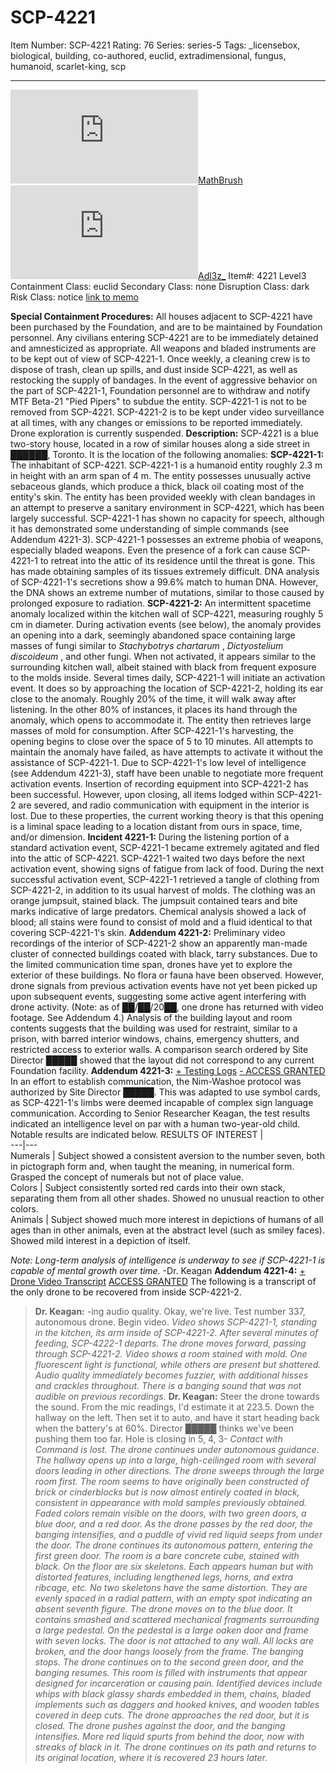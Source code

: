 # SCP-4221
Item Number: SCP-4221
Rating: 76
Series: series-5
Tags: _licensebox, biological, building, co-authored, euclid, extradimensional, fungus, humanoid, scarlet-king, scp

---

  
[![MathBrush](https://www.wikidot.com/avatar.php?userid=2026461&amp;size=small&amp;timestamp=1750278463)](http://www.wikidot.com/user:info/mathbrush)[MathBrush](http://www.wikidot.com/user:info/mathbrush)  
[![Adl3z_](https://www.wikidot.com/avatar.php?userid=4465081&amp;size=small&amp;timestamp=1750278463)](http://www.wikidot.com/user:info/adl3z)[Adl3z_](http://www.wikidot.com/user:info/adl3z)
Item#: 4221
Level3
Containment Class:
euclid
Secondary Class:
none
Disruption Class:
dark
Risk Class:
notice
[link to memo](/classification-committee-memo)  

**Special Containment Procedures:** All houses adjacent to SCP-4221 have been purchased by the Foundation, and are to be maintained by Foundation personnel. Any civilians entering SCP-4221 are to be immediately detained and amnesticized as appropriate. All weapons and bladed instruments are to be kept out of view of SCP-4221-1.
Once weekly, a cleaning crew is to dispose of trash, clean up spills, and dust inside SCP-4221, as well as restocking the supply of bandages.
In the event of aggressive behavior on the part of SCP-4221-1, Foundation personnel are to withdraw and notify MTF Beta-21 "Pied Pipers" to subdue the entity. SCP-4221-1 is not to be removed from SCP-4221.
SCP-4221-2 is to be kept under video surveillance at all times, with any changes or emissions to be reported immediately. Drone exploration is currently suspended.
**Description:** SCP-4221 is a blue two-story house, located in a row of similar houses along a side street in ██████, Toronto. It is the location of the following anomalies:
**SCP-4221-1:** The inhabitant of SCP-4221. SCP-4221-1 is a humanoid entity roughly 2.3 m in height with an arm span of 4 m. The entity possesses unusually active sebaceous glands, which produce a thick, black oil coating most of the entity's skin. The entity has been provided weekly with clean bandages in an attempt to preserve a sanitary environment in SCP-4221, which has been largely successful.
SCP-4221-1 has shown no capacity for speech, although it has demonstrated some understanding of simple commands (see Addendum 4221-3).
SCP-4221-1 possesses an extreme phobia of weapons, especially bladed weapons. Even the presence of a fork can cause SCP-4221-1 to retreat into the attic of its residence until the threat is gone. This has made obtaining samples of its tissues extremely difficult.
DNA analysis of SCP-4221-1's secretions show a 99.6% match to human DNA. However, the DNA shows an extreme number of mutations, similar to those caused by prolonged exposure to radiation.
**SCP-4221-2:** An intermittent spacetime anomaly localized within the kitchen wall of SCP-4221, measuring roughly 5 cm in diameter. During activation events (see below), the anomaly provides an opening into a dark, seemingly abandoned space containing large masses of fungi similar to _Stachybotrys chartarum_ , _Dictyostelium discoideum_ , and other fungi. When not activated, it appears similar to the surrounding kitchen wall, albeit stained with black from frequent exposure to the molds inside.
Several times daily, SCP-4221-1 will initiate an activation event. It does so by approaching the location of SCP-4221-2, holding its ear close to the anomaly. Roughly 20% of the time, it will walk away after listening. In the other 80% of instances, it places its hand through the anomaly, which opens to accommodate it. The entity then retrieves large masses of mold for consumption.
After SCP-4221-1's harvesting, the opening begins to close over the space of 5 to 10 minutes. All attempts to maintain the anomaly have failed, as have attempts to activate it without the assistance of SCP-4221-1. Due to SCP-4221-1's low level of intelligence (see Addendum 4221-3), staff have been unable to negotiate more frequent activation events.
Insertion of recording equipment into SCP-4221-2 has been successful. However, upon closing, all items lodged within SCP-4221-2 are severed, and radio communication with equipment in the interior is lost. Due to these properties, the current working theory is that this opening is a liminal space leading to a location distant from ours in space, time, and/or dimension.
**Incident 4221-1:** During the listening portion of a standard activation event, SCP-4221-1 became extremely agitated and fled into the attic of SCP-4221. SCP-4221-1 waited two days before the next activation event, showing signs of fatigue from lack of food.
During the next successful activation event, SCP-4221-1 retrieved a tangle of clothing from SCP-4221-2, in addition to its usual harvest of molds. The clothing was an orange jumpsuit, stained black. The jumpsuit contained tears and bite marks indicative of large predators. Chemical analysis showed a lack of blood; all stains were found to consist of mold and a fluid identical to that covering SCP-4221-1's skin.
**Addendum 4221-2:** Preliminary video recordings of the interior of SCP-4221-2 show an apparently man-made cluster of connected buildings coated with black, tarry substances. Due to the limited communication time span, drones have yet to explore the exterior of these buildings. No flora or fauna have been observed.
However, drone signals from previous activation events have not yet been picked up upon subsequent events, suggesting some active agent interfering with drone activity. (Note: as of ██/██/20██, one drone has returned with video footage. See Addendum 4.)
Analysis of the building layout and room contents suggests that the building was used for restraint, similar to a prison, with barred interior windows, chains, emergency shutters, and restricted access to exterior walls. A comparison search ordered by Site Director █████ showed that the layout did not correspond to any current Foundation facility.
**Addendum 4221-3:**
[\+ Testing Logs](javascript:;)
[\- ACCESS GRANTED](javascript:;)
In an effort to establish communication, the Nim-Washoe protocol was authorized by Site Director █████. This was adapted to use symbol cards, as SCP-4221-1's limbs were deemed incapable of complex sign language communication.
According to Senior Researcher Keagan, the test results indicated an intelligence level on par with a human two-year-old child. Notable results are indicated below.
RESULTS OF INTEREST |   
---|---  
Numerals | Subject showed a consistent aversion to the number seven, both in pictograph form and, when taught the meaning, in numerical form. Grasped the concept of numerals but not of place value.  
Colors | Subject consistently sorted red cards into their own stack, separating them from all other shades. Showed no unusual reaction to other colors.  
Animals | Subject showed much more interest in depictions of humans of all ages than in other animals, even at the abstract level (such as smiley faces). Showed mild interest in a depiction of itself.  
  
_Note: Long-term analysis of intelligence is underway to see if SCP-4221-1 is capable of mental growth over time._ -Dr. Keagan
**Addendum 4221-4:**
[\+ Drone Video Transcript](javascript:;)
[ACCESS GRANTED](javascript:;)
The following is a transcript of the only drone to be recovered from inside SCP-4221-2.
> **Dr. Keagan:** -ing audio quality. Okay, we're live. Test number 337, autonomous drone. Begin video.
> _Video shows SCP-4221-1, standing in the kitchen, its arm inside of SCP-4221-2. After several minutes of feeding, SCP-4222-1 departs. The drone moves forward, passing through SCP-4221-2._
> _Video shows a room stained with mold. One fluorescent light is functional, while others are present but shattered. Audio quality immediately becomes fuzzier, with additional hisses and crackles throughout. There is a banging sound that was not audible on previous recordings._
> **Dr. Keagan:** Steer the drone towards the sound. From the mic readings, I'd estimate it at 223.5. Down the hallway on the left. Then set it to auto, and have it start heading back when the battery's at 60%. Director █████ thinks we've been pushing them too far. Hole is closing in 5, 4, 3-
> _Contact with Command is lost. The drone continues under autonomous guidance._  
>  _The hallway opens up into a large, high-ceilinged room with several doors leading in other directions. The drone sweeps through the large room first. The room seems to have originally been constructed of brick or cinderblocks but is now almost entirely coated in black, consistent in appearance with mold samples previously obtained. Faded colors remain visible on the doors, with two green doors, a blue door, and a red door._
> _As the drone passes by the red door, the banging intensifies, and a puddle of vivid red liquid seeps from under the door._
> _The drone continues its autonomous pattern, entering the first green door. The room is a bare concrete cube, stained with black. On the floor are six skeletons. Each appears human but with distorted features, including lengthened legs, horns, and extra ribcage, etc. No two skeletons have the same distortion. They are evenly spaced in a radial pattern, with an empty spot indicating an absent seventh figure._
> _The drone moves on to the blue door. It contains smashed and scattered mechanical fragments surrounding a large pedestal. On the pedestal is a large oaken door and frame with seven locks. The door is not attached to any wall. All locks are broken, and the door hangs loosely from the frame._
> _The banging stops. The drone continues on to the second green door, and the banging resumes. This room is filled with instruments that appear designed for incarceration or causing pain. Identified devices include whips with black glassy shards embedded in them, chains, bladed implements such as daggers and hooked knives, and wooden tables covered in deep cuts._
> _The drone approaches the red door, but it is closed. The drone pushes against the door, and the banging intensifies. More red liquid spurts from behind the door, now with streaks of black in it._
> _The drone continues on its path and returns to its original location, where it is recovered 23 hours later._
  